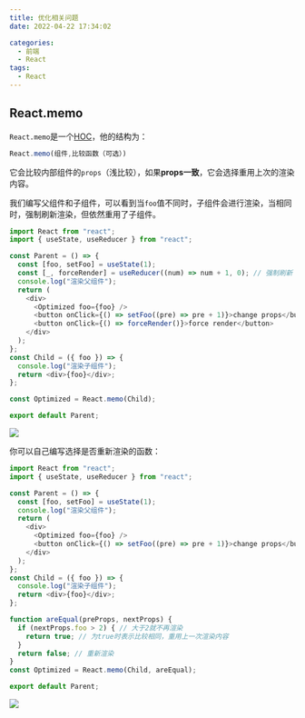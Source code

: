 ```yaml
---
title: 优化相关问题
date: 2022-04-22 17:34:02

categories:
  - 前端
  - React
tags:
  - React
---
```




## React.memo

`React.memo`是一个[HOC](/react/react16-react18/40.HOC.html/)，他的结构为：

```js
React.memo(组件,比较函数（可选）)
```

它会比较内部组件的`props`（浅比较），如果**props一致**，它会选择重用上次的渲染内容。

我们编写父组件和子组件，可以看到当`foo`值不同时，子组件会进行渲染，当相同时，强制刷新渲染，但依然重用了子组件。

```javascript
import React from "react";
import { useState, useReducer } from "react";

const Parent = () => {
  const [foo, setFoo] = useState(1);
  const [_, forceRender] = useReducer((num) => num + 1, 0); // 强制刷新
  console.log("渲染父组件");
  return (
    <div>
      <Optimized foo={foo} />
      <button onClick={() => setFoo((pre) => pre + 1)}>change props</button>
      <button onClick={() => forceRender()}>force render</button>
    </div>
  );
};
const Child = ({ foo }) => {
  console.log("渲染子组件");
  return <div>{foo}</div>;
};

const Optimized = React.memo(Child);

export default Parent;

```

![](https://linyc.oss-cn-beijing.aliyuncs.com/memo.gif)

你可以自己编写选择是否重新渲染的函数：

```javascript
import React from "react";
import { useState, useReducer } from "react";

const Parent = () => {
  const [foo, setFoo] = useState(1);
  console.log("渲染父组件");
  return (
    <div>
      <Optimized foo={foo} />
      <button onClick={() => setFoo((pre) => pre + 1)}>change props</button>
    </div>
  );
};
const Child = ({ foo }) => {
  console.log("渲染子组件");
  return <div>{foo}</div>;
};

function areEqual(preProps, nextProps) {
  if (nextProps.foo > 2) { // 大于2就不再渲染
    return true; // 为true时表示比较相同，重用上一次渲染内容
  }
  return false; // 重新渲染
}
const Optimized = React.memo(Child, areEqual);

export default Parent;

```

![](https://linyc.oss-cn-beijing.aliyuncs.com/meomo2.gif)
